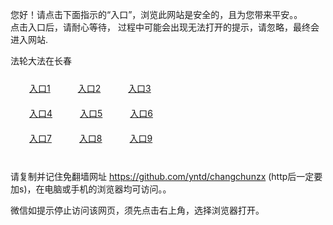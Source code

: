 您好！请点击下面指示的“入口”，浏览此网站是安全的，且为您带来平安。。 <br/>
点击入口后，请耐心等待， 过程中可能会出现无法打开的提示，请忽略，最终会进入网站. </br>

法轮大法在长春<br/>
<div style="padding:10px"><a style="margin:20px" target="_blank" href="https://dvyaepibr79sc.cloudfront.net/2Qpsp?ybczc" id="ccLink1" rel="nofollow">入口1</a> <a target="_blank" style="margin:20px" href="https://d1oz1pqypvg2qd.cloudfront.net/2Qpsp?akiekyb" id="ccLink2" rel="nofollow">入口2</a> <a style="margin:20px" target="_blank" href="https://d1i0fri2vmjdio.cloudfront.net/2Qpsp?ergjtgjl" id="ccLink3" rel="nofollow">入口3</a></div>

<div style="padding:10px" ><a style="margin:20px" target="_blank" href="https://dvyaepibr79sc.cloudfront.net/2Qpsp?ybczc" id="ccLink4" rel="nofollow">入口4</a> <a style="margin:20px" href="https://d1oz1pqypvg2qd.cloudfront.net/2Qpsp?akiekyb" target="_blank" id="ccLink5" rel="nofollow">入口5</a> <a style="margin:20px" href="https://d1i0fri2vmjdio.cloudfront.net/2Qpsp?ergjtgjl" target="_blank" id="ccLink6" rel="nofollow">入口6</a></div>

<div style="padding:10px"><a style="margin:20px" target="_blank" href="https://dvyaepibr79sc.cloudfront.net/2Qpsp?ybczc" id="ccLink7" rel="nofollow">入口7</a> <a style="margin:20px" href="https://d1oz1pqypvg2qd.cloudfront.net/2Qpsp?akiekyb" target="_blank" id="ccLink8" rel="nofollow">入口8</a> <a style="margin:20px" target="_blank" href="https://d1i0fri2vmjdio.cloudfront.net/2Qpsp?ergjtgjl" id="ccLink9" rel="nofollow">入口9</a></div>

<br/>



请复制并记住免翻墙网址 https://github.com/yntd/changchunzx (http后一定要加s)，在电脑或手机的浏览器均可访问。。<br/>

微信如提示停止访问该网页，须先点击右上角，选择浏览器打开。
